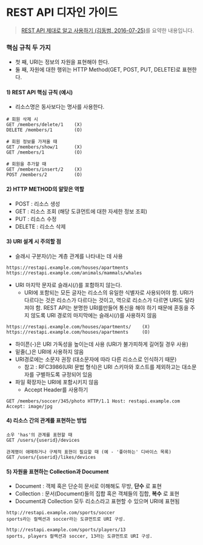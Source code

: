 # REST API 디자인 가이드
> [REST API 제대로 알고 사용하기 (김동범, 2016-07-25)](https://meetup.toast.com/posts/92)를 요약한 내용입니다.

### 핵심 규칙 두 가지
- 첫 째, URI는 정보의 자원을 표현해야 한다.
- 둘 째, 자원에 대한 행위는 HTTP Method(GET, POST, PUT, DELETE)로 표현한다.

#### 1) REST API 핵심 규칙 (예시)
- 리소스명은 동사보다는 명사를 사용한다.
```
# 회원 삭제 시
GET /members/delete/1    (X)
DELETE /members/1        (O)

# 회원 정보를 가져올 때
GET /members/show/1      (X)
GET /members/1           (O)

# 회원을 추가할 때
GET /members/insert/2    (X)
POST /members/2          (O)
```
#### 2) HTTP METHOD의 알맞은 역할
- POST : 리소스 생성
- GET : 리소스 조회 (해당 도큐먼트에 대한 자세한 정보 조회)
- PUT : 리소스 수정
- DELETE : 리소스 삭제
#### 3) URI 설계 시 주의할 점
- 슬래시 구분자(/)는 계층 관계를 나타내는 데 사용
```
https://restapi.example.com/houses/apartments
https://restapi.example.com/animals/mammals/whales
```
- URI 마지막 문자로 슬래시(/)를 포함하지 않는다.
  - URI에 포함되는 모든 글자는 리소스의 유일한 식별자로 사용되어야 함. URI가 다르다는 것은 리소스가 다르다는 것이고, 역으로 리소스가 다르면 URI도 달라져야 함. REST API는 분명한 URI를만들어 통신을 해야 하기 때문에 혼동을 주지 않도록 URI 경로의 마지막에는 슬래시(/)를 사용하지 않음
```
https://restapi.example.com/houses/apartments/    (X)
https://restapi.example.com/houses/apartments     (O)
```
- 하이픈(-)은 URI 가독성을 높이는데 사용 (URI가 불가피하게 길어질 경우 사용)
- 밑줄(_)은 URI에 사용하지 않음
- URI경로에는 소문자 권장 (대소문자에 따라 다른 리소스로 인식하기 때문)
  - 참고 : RFC3986(URI 문법 형식)은 URI 스키마와 호스트를 제외하고는 대소문자를 구별하도록 규정되어 있음
- 파일 확장자는 URI에 포함시키지 않음
  - Accept Header를 사용하기
```
GET /members/soccer/345/photo HTTP/1.1 Host: restapi.example.com Accept: image/jpg
```
#### 4) 리소스 간의 관계를 표현하는 방법
```
소우 'has'의 관계를 표현할 때
GET /users/{userid}/devices

관계명이 애매하거나 구체적 표현이 필요할 때 (예 - '좋아하는' 디바이스 목록)
GET /users/{userid}/likes/devices
```
#### 5) 자원을 표현하는 Collection과 Document
- Document : 객체 혹은 단순히 문서로 이해해도 무방, __단수__ 로 표현
- Collection : 문서(Document)들의 집합 혹은 객체들의 집합, __복수__ 로 표현
- Document과 Collection 모두 리소스라고 표현할 수 있으며 URI에 표현됨
```
http://restapi.example.com/sports/soccer
sports라는 컬렉션과 soccer라는 도큐먼트로 URI 구성.

http://restapi.example.com/sports/players/13
sports, players 컬렉션과 soccer, 13라는 도큐먼트로 URI 구성.
```
